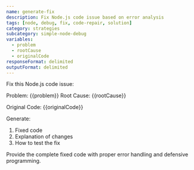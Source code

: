 ```yaml
---
name: generate-fix
description: Fix Node.js code issue based on error analysis
tags: [node, debug, fix, code-repair, solution]
category: strategies
subcategory: simple-node-debug
variables:
  - problem
  - rootCause
  - originalCode
responseFormat: delimited
outputFormat: delimited
---
```


Fix this Node.js code issue:

Problem: {{problem}}
Root Cause: {{rootCause}}

Original Code:
{{originalCode}}

Generate:
1. Fixed code
2. Explanation of changes
3. How to test the fix

Provide the complete fixed code with proper error handling and defensive programming.